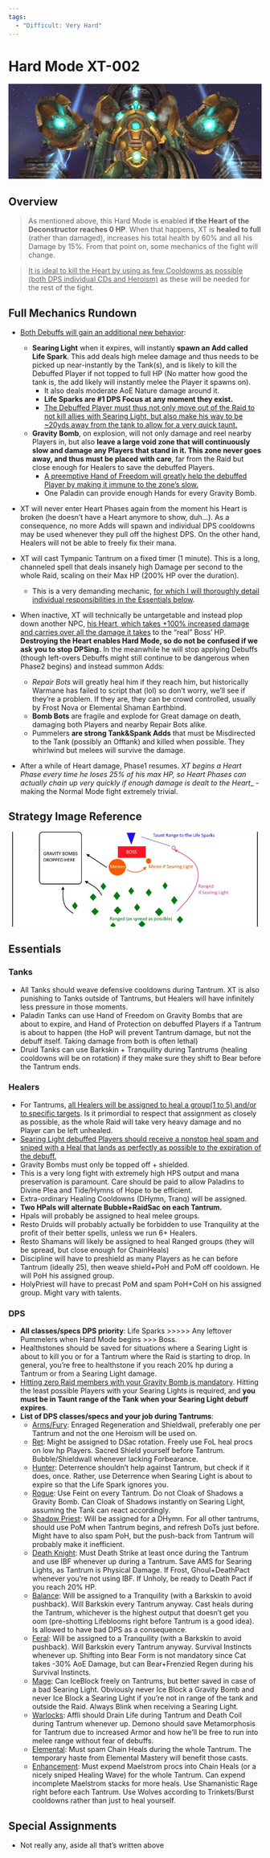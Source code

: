 ```yaml
---
tags:
  - "Difficult: Very Hard"
---
```


# Hard Mode XT-002

![](../img/hm_xt002.png)

## Overview

> As mentioned above, this Hard Mode is enabled __if the Heart of the Deconstructor reaches 0 HP__. When that happens, XT is __healed to full__ (rather than damaged), increases his total health by 60% and all his Damage by 15%. From that point on, some mechanics of the fight will change.

> <ins>It is ideal to kill the Heart by using as few Cooldowns as possible (both DPS individual CDs and Heroism)</ins> as these will be needed for the rest of the fight.


## Full Mechanics Rundown

* <ins>Both Debuffs will gain an additional new behavior</ins>:
    * __Searing Light__ when it expires, will instantly __spawn an Add called Life Spark__. This add deals high melee damage and thus needs to be picked up near-instantly by the Tank(s), and is likely to kill the Debuffed Player if not topped to full HP (No matter how good the tank is, the add likely will instantly melee the Player it spawns on).
        * It also deals moderate AoE Nature damage around it.
        * __Life Sparks are #1 DPS Focus at any moment they exist.__
        * <ins>The Debuffed Player must thus not only move out of the Raid to not kill allies with Searing Light, but also make his way to be ~20yds away from the tank to allow for a very quick taunt.</ins>
    * __Gravity Bomb__, on explosion, will not only damage and reel nearby Players in, but also __leave a large void zone that will continuously slow and damage any Players that stand in it. This zone never goes away, and thus must be placed with care__, far from the Raid but close enough for Healers to save the debuffed Players.
        * <ins>A preemptive Hand of Freedom will greatly help the debuffed Player by making it immune to the zone’s slow.</ins>
        * One Paladin can provide enough Hands for every Gravity Bomb.
* XT will never enter Heart Phases again from the moment his Heart is broken (he doesn’t have a Heart anymore to show, duh…). As a consequence, no more Adds will spawn and individual DPS cooldowns may be used whenever they pull off the highest DPS. On the other hand, Healers will not be able to freely fix their mana.
* XT will cast Tympanic Tantrum on a fixed timer (1 minute). This is a long, channeled spell that deals insanely high Damage per second to the whole Raid, scaling on their Max HP (200% HP over the duration).
    * This is a very demanding mechanic, <ins>for which I will thoroughly detail individual responsibilities in the Essentials below</ins>.

* When inactive, XT will technically be untargetable and instead plop down another NPC, <ins>his Heart, which takes +100% increased damage and carries over all the damage it takes</ins> to the “real” Boss’ HP.
__Destroying the Heart enables Hard Mode, so do not be confused if we ask you to stop DPSing.__ In the meanwhile he will stop applying Debuffs (though left-overs Debuffs might still continue to be dangerous when Phase2 begins) and instead summon Adds:
    * _Repair Bots_ will greatly heal him if they reach him, but historically Warmane has failed to script that (lol) so don’t worry, we’ll see if they’re a problem. If they are, they can be crowd controlled, usually by Frost Nova or Elemental Shaman Earthbind.
    * __Bomb Bots__ are fragile and explode for Great damage on death, damaging both Players and nearby Repair Bots alike.
    * Pummelers __are strong Tank&Spank Adds__ that must be Misdirected to the Tank (possibly an Offtank) and killed when possible. They whirlwind but melees will survive the damage.

* After a while of Heart damage, Phase1 resumes. _XT begins a Heart Phase every time he loses 25% of his max HP, so Heart Phases can actually chain up very quickly if enough damage is dealt to the Heart__ - making the Normal Mode fight extremely trivial.

## Strategy Image Reference

![](../img/strats/hm_xt002.png)

## Essentials

### Tanks

* All Tanks should weave defensive cooldowns during Tantrum. XT is also punishing to Tanks outside of Tantrums, but Healers will have infinitely less pressure in those moments.
* Paladin Tanks can use Hand of Freedom on Gravity Bombs that are about to expire, and Hand of Protection on debuffed Players if a Tantrum is about to happen (the HoP will prevent Tantrum damage, but not the debuff itself. Taking damage from both is often lethal)
* Druid Tanks can use Barkskin + Tranquility during Tantrums (healing cooldowns will be on rotation) if they make sure they shift to Bear before the Tantrum ends.


### Healers

* For Tantrums, <ins>all Healers will be assigned to heal a group(1 to 5) and/or to specific targets</ins>. Is it primordial to respect that assignment as closely as possible, as the whole Raid will take very heavy damage and no Player can be left unhealed.
* <ins>Searing Light debuffed Players should receive a nonstop heal spam and sniped with a Heal that lands as perfectly as possible to the expiration of the debuff.</ins>
* Gravity Bombs must only be topped off + shielded.
* This is a very long fight with extremely high HPS output and mana preservation is paramount. Care should be paid to allow Paladins to Divine Plea and Tide/Hymns of Hope to be efficient.
* Extra-ordinary Healing Cooldowns (DHymn, Tranq) will be assigned.
* __Two HPals will alternate Bubble+RaidSac on each Tantrum.__
* Hpals will probably be assigned to heal melee groups.
* Resto Druids will probably actually be forbidden to use Tranquility at the profit of their better spells, unless we run 6+ Healers.
* Resto Shamans will likely be assigned to heal Ranged groups (they will be spread, but close enough for ChainHeals)
* Discipline will have to preshield as many Players as he can before Tantrum (ideally 25), then weave shield+PoH and PoM off cooldown. He will PoH his assigned group.
* HolyPriest will have to precast PoM and spam PoH+CoH on his assigned group. Might vary with talents.


### DPS

* __All classes/specs DPS priority__: Life Sparks >>>>> Any leftover Pummelers when Hard Mode begins >>> Boss.
* Healthstones should be saved for situations where a Searing Light is about to kill you or for a Tantrum where the Raid is starting to drop. In general, you’re free to healthstone if you reach 20% hp during a Tantrum or from a Searing Light damage.
* <ins>Hitting zero Raid members with your Gravity Bomb is mandatory</ins>. Hitting the least possible Players with your Searing Lights is required, and __you must be in Taunt range of the Tank when your Searing Light debuff expires__.
* __List of DPS classes/specs and your job during Tantrums__:
    * <ins>Arms/Fury</ins>: Enraged Regeneration and Shieldwall, preferably one per Tantrum and not the one Heroism will be used on.
    * <ins>Ret</ins>: Might be assigned to DSac rotation. Freely use FoL heal procs on low hp Players. Sacred Shield yourself before Tantrum. Bubble/Shieldwall whenever lacking Forbearance.
    * <ins>Hunter</ins>: Deterrence shouldn’t help against Tantrum, but check if it does, once. Rather, use Deterrence when Searing Light is about to expire so that the Life Spark ignores you.
    * <ins>Rogue</ins>: Use Feint on every Tantrum. Do not Cloak of Shadows a Gravity Bomb. Can Cloak of Shadows instantly on Searing Light, assuming the Tank can react accordingly.
    * <ins>Shadow Priest</ins>: Will be assigned for a DHymn. For all other tantrums, should use PoM when Tantrum begins, and refresh DoTs just before. Might have to also spam PoH, but the push-back from Tantrum will probably make it inefficient.
    * <ins>Death Knight</ins>: Must Death Strike at least once during the Tantrum and use IBF whenever up during a Tantrum. Save AMS for Searing Lights, as Tantrum is Physical Damage. If Frost, Ghoul+DeathPact whenever you’re not using IBF. If Unholy, be ready to Death Pact if you reach 20% HP.
    * <ins>Balance</ins>: Will be assigned to a Tranquility (with a Barkskin to avoid pushback). Will Barkskin every Tantrum anyway. Cast heals during the Tantrum, whichever is the highest output that doesn’t get you oom (pre-shotting Lifeblooms right before Tantrum is a good idea). Is allowed to have bad DPS as a consequence.
    * <ins>Feral</ins>: Will be assigned to a Tranquility (with a Barkskin to avoid pushback). Will Barkskin every Tantrum anyway. Survival Instincts whenever up. Shifting into Bear Form is not mandatory since Cat takes -30% AoE Damage, but can Bear+Frenzied Regen during his Survival Instincts.
    * <ins>Mage</ins>: Can IceBlock freely on Tantrums, but better saved in case of a bad Searing Light. Obviously never Ice Block a Gravity Bomb and never Ice Block a Searing Light if you’re not in range of the tank and outside the Raid. Always Blink when receiving a Searing Light.
    * <ins>Warlocks</ins>: Affli should Drain Life during Tantrum and Death Coil during Tantrum whenever up. Demono should save Metamorphosis for Tantrum due to increased Armor and how he’ll be free to run into melee range without fear of debuffs.
    * <ins>Elemental</ins>: Must spam Chain Heals during the whole Tantrum. The temporary haste from Elemental Mastery will benefit those casts.
    * <ins>Enhancement</ins>: Must expend Maelstrom procs into Chain Heals (or a nicely sniped Healing Wave) for the whole Tantrum. Can expend incomplete Maelstrom stacks for more heals. Use Shamanistic Rage right before each Tantrum. Use Wolves according to Trinkets/Burst cooldowns rather than just to heal yourself.

## Special Assignments

* Not really any, aside all that’s written above
